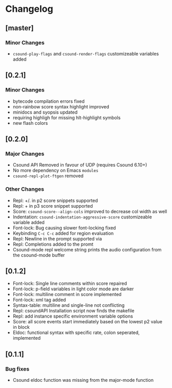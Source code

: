 # Changelog

## [master]
### Minor Changes
- `csound-play-flags` and `csound-render-flags` customizeable variables added

## [0.2.1]
### Minor Changes
- bytecode compilation errors fixed
- non-rainbow score syntax highlight improved
- minidocs and syopsis updated
- requiring highligh for missing hlt-highlight symbols
- new flash colors

## [0.2.0]
### Major Changes
- Csound API Removed in favour of UDP (requires Csound 6.10+)
- No more dependency on Emacs `modules`
- `csound-repl-plot-ftgen` removed

### Other Changes
- Repl: +/. in p2 score snippets supported
- Repl: + in p3 score snippet supported
- Score: `csound-score--align-cols` improved to decrease col width as well
- Indentation: `csound-indentation-aggressive-score` customizeable variable added
- Font-lock: Bug causing slower font-locking fixed
- Keybinding `C-c C-c` added for region evaluation
- Repl: Newline in the prompt supported via <Ctrl-Return>
- Repl: Completions added to the promt
- Csound-mode repl welcome string prints the audio configuration from the csound-mode buffer

## [0.1.2]
- Font-lock: Single line comments within score repaired
- Font-lock: p-field variables in light color mode are darker
- Font-lock: multiline comment in score implemented
- Font-lock: <CsLicense> xml tag added
- Syntax-table: multiline and single-line not conflicting
- Repl: csoundAPI Installation script now finds the makefile
- Repl: add instance specific environment variable options
- Score: all score events start immediately based on the lowest p2 value in block
- Eldoc: functional syntax with specific rate, colon seperated, implemented

## [0.1.1]

### Bug fixes
- Csound eldoc function was missing from the major-mode function
